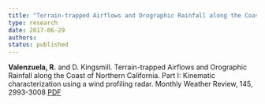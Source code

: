 ```yaml
---
title: "Terrain-trapped Airflows and Orographic Rainfall along the Coast of Northern California. Part I: Kinematic characterization using a wind profiling radar"
type: research
date: 2017-06-29
authors: 
status: published
---
```


__Valenzuela, R.__ and D. Kingsmill. Terrain-trapped Airflows and Orographic Rainfall along the Coast of Northern California. Part I: Kinematic characterization using a wind profiling radar. Monthly Weather Review, 145, 2993-3008 [PDF](https://journals.ametsoc.org/doi/pdf/10.1175/MWR-D-16-0484.1)